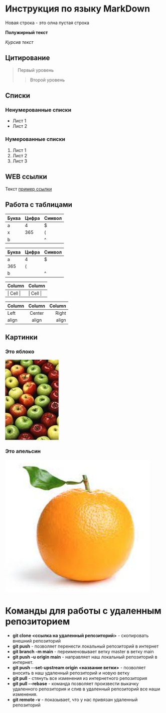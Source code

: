 # Инструкция по языку MarkDown

Новая строка - это олна пустая строка

**Полужирный текст**

*Курсив текст*

## Цитирование
> Первый уровень
>> Второй уровень

## Списки
### Ненумерованные списки
* Лист 1
* Лист 2
### Нумерованные списки
1. Лист 1
2. Лист 2
3. Лист 3

## WEB ссылки
Текст [пример ссылки](http.example.com "Всплывающая подсказка")

## Работа с таблицами

Буква | Цифра | Символ
------ | ------|----------
a      | 4     | $
x      | 365    | (
b      |       | ^  

Буква|Цифра|Символ
---|---|---
a|4|$
 |365|(
b| |^  

Column | Column
------ | ------
\| Cell \|| \| Cell \|  


Column | Column | Column
:----- | :----: | -----:
Left   | Center | Right
align  | align  | align

## Картинки

### Это яблоко

![apple](apple.jpg)

### Это апельсин

![orange](orange.png)

# Команды для работы с удаленным репозиторием
* **git clone <ссылка на удаленный репозиторий>** - скопировать внешний репозиторий
* **git push** - позволяет перенести локальный репозиторий в интернет
* **git branch -m main** - переименовывает ветку master в ветку main
* **git push -u origin main** - направляет наш локальный репозиторий в интернет.
* **git push --set-upstream origin <название ветки>** - позволяет вносить в наш удаленный репозиторий и новую ветку
* **git pull** - стянуть все изменения из интернетного репозитория
* **git pull --rebase** - команда позволяет произвести выкачку удаленного репозитория и слив в удаленный репозиторий все наши изменения.
* **git remote -v** - показывает, что у нас привязан удаленный репозиторий
